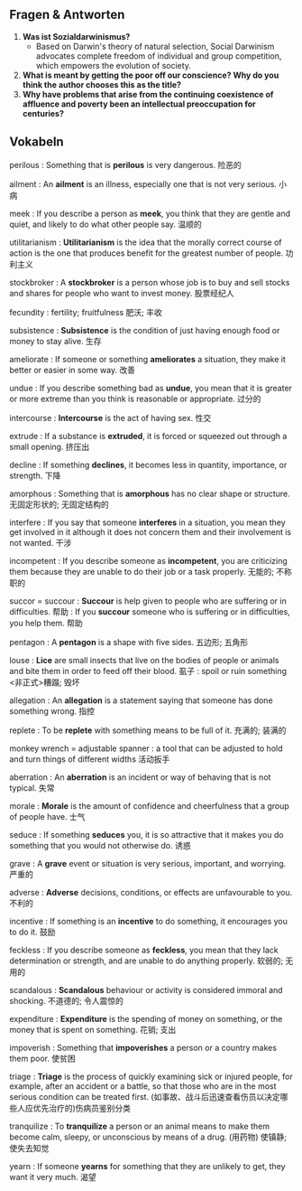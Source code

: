 ## Fragen & Antworten

1. __Was ist Sozialdarwinismus?__
   - Based on Darwin's theory of natural selection, Social Darwinism advocates complete freedom of individual and group competition, which empowers the evolution of society.
1. __What is meant by getting the poor off our conscience? Why do you think the author chooses this as the title?__
1. __Why have problems that arise from the continuing coexistence of affluence and poverty been an intellectual preoccupation for centuries?__

## Vokabeln
perilous
: Something that is __perilous__ is very dangerous. 险恶的

ailment 
: An __ailment__ is an illness, especially one that is not very serious. 小病

meek
: If you describe a person as __meek__, you think that they are gentle and quiet, and likely to do what other people say. 温顺的

utilitarianism
: __Utilitarianism__ is the idea that the morally correct course of action is the one that produces benefit for the greatest number of people. 功利主义

stockbroker
: A __stockbroker__ is a person whose job is to buy and sell stocks and shares for people who want to invest money. 股票经纪人

fecundity
: fertility; fruitfulness 肥沃; 丰收

subsistence
: __Subsistence__ is the condition of just having enough food or money to stay alive. 生存

ameliorate
: If someone or something __ameliorates__ a situation, they make it better or easier in some way. 改善

undue
: If you describe something bad as __undue__, you mean that it is greater or more extreme than you think is reasonable or appropriate. 过分的

intercourse 
: __Intercourse__ is the act of having sex. 性交

extrude
: If a substance is __extruded__, it is forced or squeezed out through a small opening. 挤压出

decline
: If something __declines__, it becomes less in quantity, importance, or strength. 下降

amorphous
: Something that is __amorphous__ has no clear shape or structure. 无固定形状的; 无固定结构的

interfere
: If you say that someone __interferes__ in a situation, you mean they get involved in it although it does not concern them and their involvement is not wanted. 干涉

incompetent
: If you describe someone as __incompetent__, you are criticizing them because they are unable to do their job or a task properly. 无能的; 不称职的

succor = succour
: __Succour__ is help given to people who are suffering or in difficulties. 帮助
: If you __succour__ someone who is suffering or in difficulties, you help them. 帮助

pentagon
: A __pentagon__ is a shape with five sides. 五边形; 五角形

louse 
: __Lice__ are small insects that live on the bodies of people or animals and bite them in order to feed off their blood. 虱子
: spoil or ruin something <非正式>糟蹋; 毁坏

allegation 
: An __allegation__ is a statement saying that someone has done something wrong. 指控

replete 
: To be __replete__ with something means to be full of it. 充满的; 装满的

monkey wrench = adjustable spanner
: a tool that can be adjusted to hold and turn things of different widths 活动扳手

aberration
: An __aberration__ is an incident or way of behaving that is not typical. 失常

morale
: __Morale__ is the amount of confidence and cheerfulness that a group of people have. 士气

seduce
:  If something __seduces__ you, it is so attractive that it makes you do something that you would not otherwise do. 诱惑

grave
: A __grave__ event or situation is very serious, important, and worrying. 严重的

adverse 
: __Adverse__ decisions, conditions, or effects are unfavourable to you. 不利的

incentive
: If something is an __incentive__ to do something, it encourages you to do it. 鼓励

feckless
: If you describe someone as __feckless__, you mean that they lack determination or strength, and are unable to do anything properly. 软弱的; 无用的

scandalous 
: __Scandalous__ behaviour or activity is considered immoral and shocking. 不道德的; 令人震惊的

expenditure 
: __Expenditure__ is the spending of money on something, or the money that is spent on something. 花销; 支出

impoverish
: Something that __impoverishes__ a person or a country makes them poor. 使贫困

triage
: __Triage__ is the process of quickly examining sick or injured people, for example, after an accident or a battle, so that those who are in the most serious condition can be treated first. (如事故、战斗后迅速查看伤员以决定哪些人应优先治疗的)伤病员鉴别分类

tranquilize
: To __tranquilize__ a person or an animal means to make them become calm, sleepy, or unconscious by means of a drug. (用药物) 使镇静; 使失去知觉

yearn
: If someone __yearns__ for something that they are unlikely to get, they want it very much. 渴望